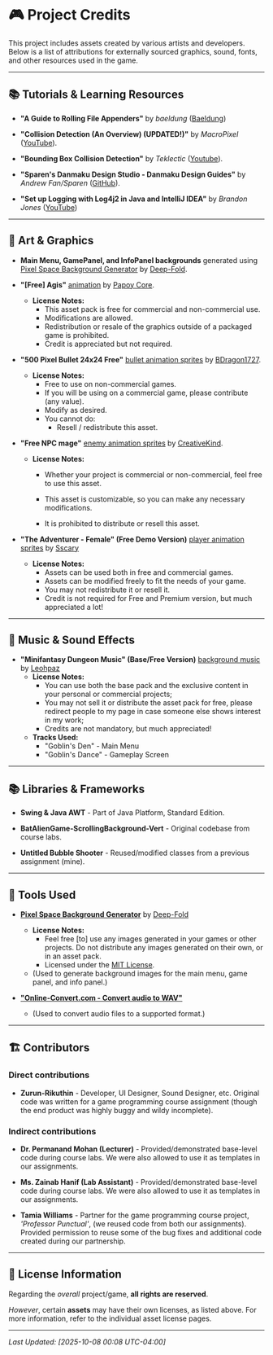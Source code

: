 # 🎮 Project Credits

This project includes assets created by various artists and developers. Below is a list of attributions for externally sourced graphics, sound, fonts, and other resources used in the game.

---

## 📚 Tutorials & Learning Resources  

- **"A Guide to Rolling File Appenders"** by *baeldung* ([Baeldung](https://www.baeldung.com/java-logging-rolling-file-appenders))

- **"Collision Detection (An Overview) (UPDATED!)"** by *MacroPixel* ([YouTube](https://www.youtube.com/watch?v=oOEnWQZIePs)).

- **"Bounding Box Collision Detection"** by *Teklectic* ([Youtube](https://www.youtube.com/watch?v=8b_reDI7iPM)).

- **"Sparen's Danmaku Design Studio - Danmaku Design Guides"** by *Andrew Fan/Sparen* ([GitHub](https://sparen.github.io/ph3tutorials/danmakudesign.html)).

- **"Set up Logging with Log4j2 in Java and IntelliJ IDEA"** by *Brandon Jones* ([YouTube](https://www.youtube.com/watch?v=T_lWpqOWaE0))

---

## 🎨 Art & Graphics  

- **Main Menu, GamePanel, and InfoPanel backgrounds** generated using [Pixel Space Background Generator](https://deep-fold.itch.io/space-background-generator) by [Deep-Fold](https://deep-fold.itch.io).

- **"[Free] Agis"** [animation](https://papoycore.itch.io/free-agis) by [Papoy Core](https://papoycore.itch.io).

  - **License Notes:**  
    - This asset pack is free for commercial and non-commercial use.  
    - Modifications are allowed.  
    - Redistribution or resale of the graphics outside of a packaged game is prohibited.  
    - Credit is appreciated but not required.

- **"500 Pixel Bullet 24x24 Free"** [bullet animation sprites](https://bdragon1727.itch.io/500-pixel-bullet-24x24) by [BDragon1727](https://bdragon1727.itch.io/).

  - **License Notes:**
    - Free to use on non-commercial games.
    - If you will be using on a commercial game, please contribute (any value).
    - Modify as desired.
    - You cannot do:
      - Resell / redistribute this asset.

- **"Free NPC mage"** [enemy animation sprites](https://creativekind.itch.io/npc-mage-free) by [CreativeKind](https://creativekind.itch.io/).

  - **License Notes:**
    - Whether your project is commercial or non-commercial, feel free to use this asset.

    - This asset is customizable, so you can make any necessary modifications.

    - It is prohibited to distribute or resell this asset.

- **"The Adventurer - Female" (Free Demo Version)** [player animation sprites](https://sscary.itch.io/the-adventurer-female) by [Sscary](https://sscary.itch.io/the-adventurer-female)

  - **License Notes:**
    - Assets can be used both in free and commercial games.
    - Assets can be modified freely to fit the needs of your game.
    - You may not redistribute it or resell it.
    - Credit is not required for Free and Premium version, but much appreciated a lot!

---

## 🎵 Music & Sound Effects

- **"Minifantasy Dungeon Music" (Base/Free Version)** [background music](https://leohpaz.itch.io/minifantasy-dungeon-sfx-pack) by [Leohpaz](https://leohpaz.itch.io/)
  - **License Notes:**
    - You can use both the base pack and the exclusive content in your personal or commercial projects;
    - You may not sell it or distribute the asset pack for free, please redirect people to my page in case someone else shows interest in my work;
    - Credits are not mandatory, but much appreciated!
  - **Tracks Used:**
    - "Goblin's Den" - Main Menu
    - "Goblin's Dance" - Gameplay Screen

---

## 📚 Libraries & Frameworks  

- **Swing & Java AWT** - Part of Java Platform, Standard Edition.

- **BatAlienGame-ScrollingBackground-Vert** - Original codebase from course labs.

- **Untitled Bubble Shooter** - Reused/modified classes from a previous assignment (mine).

---

## 📝 Tools Used  

- [**Pixel Space Background Generator**](https://deep-fold.itch.io/space-background-generator) by [Deep-Fold](https://deep-fold.itch.io)
  - **License Notes:**
    - Feel free [to] use any images generated in your games or other projects. Do not distribute any images generated on their own, or in an asset pack.
    - Licensed under the [MIT License](https://mit-license.org/).
  - (Used to generate background images for the main menu, game panel, and info panel.)

- [**"Online-Convert.com - Convert audio to WAV"**](https://audio.online-convert.com/convert-to-wav)
  
  - (Used to convert audio files to a supported format.)

---

## 🏗️ Contributors  

### Direct contributions

- **Zurun-Rikuthin** - Developer, UI Designer, Sound Designer, etc. Original code was written for a game programming course assignment (though the end product was highly buggy and wildy incomplete).

### Indirect contributions

- **Dr. Permanand Mohan (Lecturer)** - Provided/demonstrated base-level code during course labs.  We were also allowed to use it as templates in our assignments.

- **Ms. Zainab Hanif (Lab Assistant)** - Provided/demonstrated base-level code during course labs.  We were also allowed to use it as templates in our assignments.

- **Tamia Williams** - Partner for the game programming course project, *'Professor Punctual'*, (we reused code from both our assignments).  Provided permission to reuse some of the bug fixes and additional code created during our partnership.

---

## 📜 License Information  

Regarding the *overall* project/game, **all rights are reserved**.

*However*, certain **assets** may have their own licenses, as listed above.   For more information, refer to the individual asset license pages.

---

*Last Updated: [2025-10-08 00:08 UTC-04:00]*
